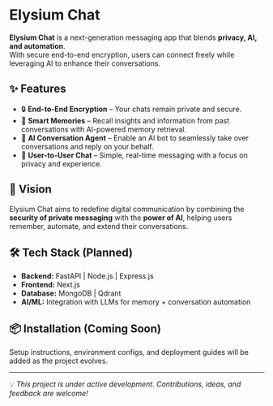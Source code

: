 # Elysium Chat

**Elysium Chat** is a next-generation messaging app that blends **privacy, AI, and automation**.  
With secure end-to-end encryption, users can connect freely while leveraging AI to enhance their conversations.

## ✨ Features

- 🔒 **End-to-End Encryption** – Your chats remain private and secure.
- 🧠 **Smart Memories** – Recall insights and information from past conversations with AI-powered memory retrieval.
- 🤖 **AI Conversation Agent** – Enable an AI bot to seamlessly take over conversations and reply on your behalf.
- 💬 **User-to-User Chat** – Simple, real-time messaging with a focus on privacy and experience.

## 🚀 Vision

Elysium Chat aims to redefine digital communication by combining the **security of private messaging** with the **power of AI**, helping users remember, automate, and extend their conversations.

## 🛠️ Tech Stack (Planned)

- **Backend:** FastAPI | Node.js | Express.js
- **Frontend:** Next.js
- **Database:** MongoDB | Qdrant
- **AI/ML:** Integration with LLMs for memory + conversation automation

## 📦 Installation (Coming Soon)

Setup instructions, environment configs, and deployment guides will be added as the project evolves.

---

💡 _This project is under active development. Contributions, ideas, and feedback are welcome!_
